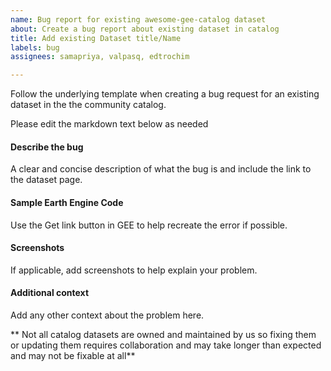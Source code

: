 ```yaml
---
name: Bug report for existing awesome-gee-catalog dataset
about: Create a bug report about existing dataset in catalog
title: Add existing Dataset title/Name
labels: bug
assignees: samapriya, valpasq, edtrochim

---
```


Follow the underlying template when creating a bug request for an existing dataset in the the community catalog.  

Please edit the markdown text below as needed

#### Describe the bug
A clear and concise description of what the bug is and include the link to the dataset page.

#### Sample Earth Engine Code
Use the Get link button in GEE to help recreate the error if possible. 

#### Screenshots
If applicable, add screenshots to help explain your problem.

#### Additional context
Add any other context about the problem here.

** Not all catalog datasets are owned and maintained by us so fixing them or updating them requires collaboration and may take longer than expected  and may not be fixable at all**
